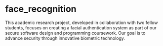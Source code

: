 # face_recognition
This academic research project, developed in collaboration with two fellow students, focuses on creating a facial authentication system as part of our secure software design and programming coursework. Our goal is to advance security through innovative biometric technology.
